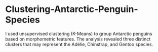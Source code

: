 # Clustering-Antarctic-Penguin-Species
I used unsupervised clustering (K-Means) to group Antarctic penguins based on morphometric features. The analysis revealed three distinct clusters that may represent the Adélie, Chinstrap, and Gentoo species.
